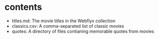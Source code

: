 # contents

- titles.md: The movie titles in the Webflyx collection
- classics.csv: A comma-separated list of classic movies
- quotes: A directory of files contianing memorable quotes from movies
